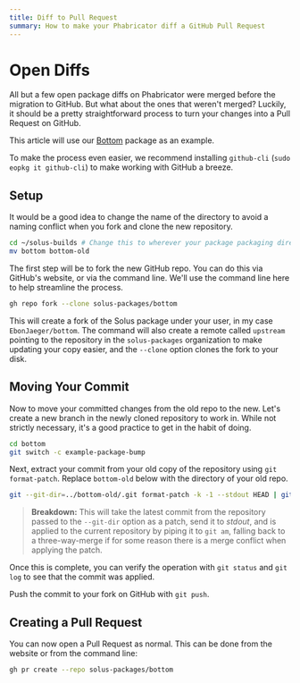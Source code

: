 ```yaml
---
title: Diff to Pull Request
summary: How to make your Phabricator diff a GitHub Pull Request
---
```


# Open Diffs

All but a few open package diffs on Phabricator were merged before the migration to GitHub. But what about the ones that weren't merged? Luckily, it should be a pretty straightforward process to turn your changes into a Pull Request on GitHub.

This article will use our [Bottom](https://github.com/solus-packages/bottom) package as an example.

To make the process even easier, we recommend installing `github-cli` (`sudo eopkg it github-cli`) to make working with GitHub a breeze.

## Setup

It would be a good idea to change the name of the directory to avoid a naming conflict when you fork and clone the new repository.

```bash
cd ~/solus-builds # Change this to wherever your package packaging directory is
mv bottom bottom-old
```

The first step will be to fork the new GitHub repo. You can do this via GitHub's website, or via the command line. We'll use the command line here to help streamline the process.

```bash
gh repo fork --clone solus-packages/bottom
```

This will create a fork of the Solus package under your user, in my case `EbonJaeger/bottom`. The command will also create a remote called `upstream` pointing to the repository in the `solus-packages` organization to make updating your copy easier, and the `--clone` option clones the fork to your disk.

## Moving Your Commit

Now to move your committed changes from the old repo to the new. Let's create a new branch in the newly cloned repository to work in. While not strictly necessary, it's a good practice to get in the habit of doing.

```bash
cd bottom
git switch -c example-package-bump
```

Next, extract your commit from your old copy of the repository using `git format-patch`. Replace `bottom-old` below with the directory of your old repo.

```bash
git --git-dir=../bottom-old/.git format-patch -k -1 --stdout HEAD | git am -3 -k
```

> **Breakdown:** This will take the latest commit from the repository passed to the `--git-dir` option as a patch, send it to *stdout*, and is applied to the current repository by piping it to `git am`, falling back to a three-way-merge if for some reason there is a merge conflict when applying the patch.

Once this is complete, you can verify the operation with `git status` and `git log` to see that the commit was applied.

Push the commit to your fork on GitHub with `git push`.

## Creating a Pull Request

You can now open a Pull Request as normal. This can be done from the website or from the command line:

```bash
gh pr create --repo solus-packages/bottom
```
